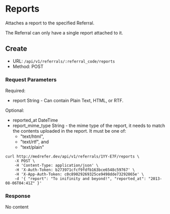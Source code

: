 # Reports
Attaches a report to the specified Referral.

The Referral can only have a single report attached to it.

## Create
* URL: ```/api/v1/referrals/:referral_code/reports```
* Method: POST

### Request Parameters

Required:

* report String - Can contain Plain Text, HTML, or RTF.

Optional:

* reported_at DateTime
* report_mime_type String - the mime type of the report, it needs to match the contents uploaded in the report. It must be one of:
    * "text/html",
    * "text/rtf", and
    * "text/plain"


```
curl http://medrefer.dev/api/v1/referrals/1YY-E7F/reports \
    -X POST \
    -H 'Content-Type: application/json' \
    -H 'X-Auth-Token: b273971cfcf9fdfb163bce6548c59767' \
    -H 'X-App-Auth-Token: c0c89029269325ce9498dde73292865e' \
    -d '{ "report": "To inifinity and beyond!", "reported_at": "2013-08-06T04:41Z" }'
```

### Response
No content
